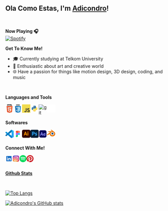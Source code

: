 ## Ola Como Estas, I'm <a href="https://www.linkedin.com/in/adicondro/" target="_blank">Adicondro</a>!

<br />

**Now Playing 🎧**
<br />
[![Spotify](https://spotify-now-playing-five-orcin.vercel.app/api/spotify)](https://open.spotify.com/user/adicondro_yusuf?si=5fe635aec8204552)

**Get To Know Me!**
- 🎓 Currently studying at Telkom University
- 🎨 Enthusiastic about art and creative world
- 🌐 Have a passion for things like motion design, 3D design, coding, and music

<br />



**Languages and Tools**


<a href="https://www.w3.org/html/" target="_blank"><img align="left" alt="HTML5" width="26px" src="https://raw.githubusercontent.com/github/explore/80688e429a7d4ef2fca1e82350fe8e3517d3494d/topics/html/html.png" /></a>
<a href="https://www.w3schools.com/css/" target="_blank"><img align="left" alt="CSS3" width="26px" src="https://raw.githubusercontent.com/github/explore/80688e429a7d4ef2fca1e82350fe8e3517d3494d/topics/css/css.png" /></a>
<a href="https://www.javascript.com/" target="_blank"> <img align="left" alt="Javascript" width="26px" src="https://raw.githubusercontent.com/github/explore/80688e429a7d4ef2fca1e82350fe8e3517d3494d/topics/javascript/javascript.png"/> </a>
<a href="https://www.python.org" target="_blank"> <img align="left" alt="Python" width="26px" src="https://raw.githubusercontent.com/github/explore/80688e429a7d4ef2fca1e82350fe8e3517d3494d/topics/python/python.png"/> </a>
<a href="https://git-scm.com/" target="_blank"> <img align="left" alt="git" width="26px" src="https://www.vectorlogo.zone/logos/git-scm/git-scm-icon.svg"/> </a>
<img align="left" alt="GitHub" width="26px" src="https://github.com/Aakarsh-B/trying-repos/blob/master/github.svg" />

<br />
<br />

**Softwares**

<img align="left" alt="Visual Studio Code" width="26px" src="https://raw.githubusercontent.com/github/explore/80688e429a7d4ef2fca1e82350fe8e3517d3494d/topics/visual-studio-code/visual-studio-code.png" />
<a href="https://www.figma.com/" target="_blank"> <img align="left" alt="Figma" width="26px" src="https://raw.githubusercontent.com/Adicondro/Adicondro/main/simple-icons/figma.svg"/> </a> 
<a href="https://www.adobe.com/in/products/illustrator.html" target="_blank"> <img align="left" alt="Illustrator" width="26px" src="https://github.com/Aakarsh-B/trying-repos/blob/master/illustrator.png?raw=true"/> </a> 
<a href="https://www.photoshop.com/en" target="_blank"> <img align="left" alt="Photoshop" width="26px" src="https://github.com/Aakarsh-B/trying-repos/blob/master/photoshop.png?raw=true"/> </a>
<a href="https://www.adobe.com/id_en/products/aftereffects" target="_blank"> <img align="left" alt="After Effects" width="26px" src="https://raw.githubusercontent.com/Adicondro/Adicondro/main/simple-icons/aftereffects.svg"/> </a> 
<a href="https://www.blender.org" target="_blank"> <img align="left" alt="Blender" width="26px" src="https://github.com/Aakarsh-B/trying-repos/blob/master/blender.png?raw=true"/> </a>



<br />
<br />

**Connect With Me!**

<a href="https://linkedin.com/in/adicondro" target="_blank"><img align="left" alt="Adicondro | LinkedIn" width="22px" src="https://raw.githubusercontent.com/Adicondro/Adicondro/main/simple-icons/linkedin.svg" />
<a href="https://instagram.com/adicndro" target="_blank"><img align="left" alt="Adicondro | Instagram" width="22px" src="https://raw.githubusercontent.com/Adicondro/Adicondro/main/simple-icons/instagram.svg" />
<a href="https://open.spotify.com/user/adicondro_yusuf" target="_blank"><img align="left" alt="Adicondro | Spotify" width="22px" src="https://raw.githubusercontent.com/Adicondro/Adicondro/main/simple-icons/spotify.svg" />
<a href="https://pinterest.com/champagnepapoi" target="_blank"><img align="left" alt="Adicondro | Pinterest" width="22px" src="https://raw.githubusercontent.com/Adicondro/Adicondro/main/simple-icons/pinterest.svg" />

<br />
<br />

**Github Stats**

<br />

[![Top Langs](https://github-readme-stats-adicondros-projects.vercel.app/api/top-langs/?username=Adicondro&show_icons=true&theme=dark)](https://github.com/adicondro/github-readme-stats)


[![Adicondro's GitHub stats](https://github-readme-stats-adicondros-projects.vercel.app/api?username=Adicondro&show_icons=true&theme=dark)](https://github.com/adicondro/github-readme-stats)
